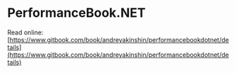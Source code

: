 # PerformanceBook.NET

Read online: [https://www.gitbook.com/book/andreyakinshin/performancebookdotnet/details](https://www.gitbook.com/book/andreyakinshin/performancebookdotnet/details)
